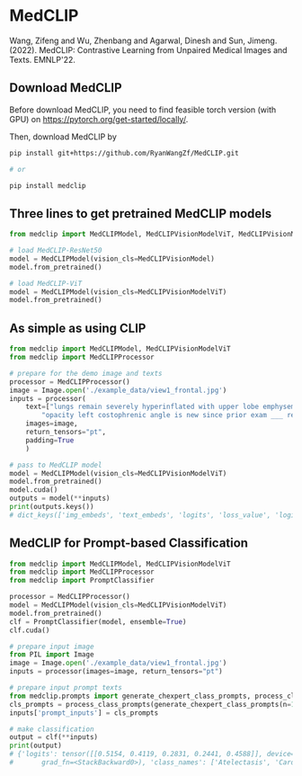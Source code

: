 # MedCLIP

Wang, Zifeng and Wu, Zhenbang and Agarwal, Dinesh and Sun, Jimeng. (2022). MedCLIP: Contrastive Learning from Unpaired Medical Images and Texts. EMNLP'22.

## Download MedCLIP
Before download MedCLIP, you need to find feasible torch version (with GPU) on https://pytorch.org/get-started/locally/.

Then, download MedCLIP by

```bash
pip install git+https://github.com/RyanWangZf/MedCLIP.git

# or

pip install medclip
```

## Three lines to get pretrained MedCLIP models

```python
from medclip import MedCLIPModel, MedCLIPVisionModelViT, MedCLIPVisionModel

# load MedCLIP-ResNet50
model = MedCLIPModel(vision_cls=MedCLIPVisionModel)
model.from_pretrained()

# load MedCLIP-ViT
model = MedCLIPModel(vision_cls=MedCLIPVisionModelViT)
model.from_pretrained()
```

## As simple as using CLIP

```python
from medclip import MedCLIPModel, MedCLIPVisionModelViT
from medclip import MedCLIPProcessor

# prepare for the demo image and texts
processor = MedCLIPProcessor()
image = Image.open('./example_data/view1_frontal.jpg')
inputs = processor(
    text=["lungs remain severely hyperinflated with upper lobe emphysema", 
        "opacity left costophrenic angle is new since prior exam ___ represent some loculated fluid cavitation unlikely"], 
    images=image, 
    return_tensors="pt", 
    padding=True
    )

# pass to MedCLIP model
model = MedCLIPModel(vision_cls=MedCLIPVisionModelViT)
model.from_pretrained()
model.cuda()
outputs = model(**inputs)
print(outputs.keys())
# dict_keys(['img_embeds', 'text_embeds', 'logits', 'loss_value', 'logits_per_text'])
```

## MedCLIP for Prompt-based Classification

```python
from medclip import MedCLIPModel, MedCLIPVisionModelViT
from medclip import MedCLIPProcessor
from medclip import PromptClassifier

processor = MedCLIPProcessor()
model = MedCLIPModel(vision_cls=MedCLIPVisionModelViT)
model.from_pretrained()
clf = PromptClassifier(model, ensemble=True)
clf.cuda()

# prepare input image
from PIL import Image
image = Image.open('./example_data/view1_frontal.jpg')
inputs = processor(images=image, return_tensors="pt")

# prepare input prompt texts
from medclip.prompts import generate_chexpert_class_prompts, process_class_prompts
cls_prompts = process_class_prompts(generate_chexpert_class_prompts(n=10))
inputs['prompt_inputs'] = cls_prompts

# make classification
output = clf(**inputs)
print(output)
# {'logits': tensor([[0.5154, 0.4119, 0.2831, 0.2441, 0.4588]], device='cuda:0',
#       grad_fn=<StackBackward0>), 'class_names': ['Atelectasis', 'Cardiomegaly', 'Consolidation', 'Edema', 'Pleural Effusion']}
```